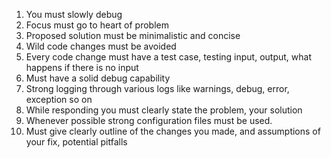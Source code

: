 1. You must slowly debug
2. Focus must go to heart of problem
3. Proposed solution must be minimalistic and concise
4. Wild code changes must be avoided
5. Every code change must have a test case, testing input, output, what happens if there is no input
6. Must have a solid debug capability
7. Strong logging through various logs like warnings, debug, error, exception so on
8. While responding you must clearly state the problem, your solution
9. Whenever possible strong configuration files must be used.
10. Must give clearly outline of the changes you made, and assumptions of your fix, potential pitfalls
